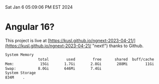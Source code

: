 Sat Jan  6 05:09:06 PM EST 2024

# Angular 16?


This project is live at [https://kusl.github.io/ngnext-2023-04-21/](https://kusl.github.io/ngnext-2023-04-21/ "next!") thanks to Github.

```bash
System Memory
               total        used        free      shared  buff/cache   available
Mem:            15Gi       1.7Gi       2.8Gi       288Mi        11Gi        13Gi
Swap:          8.0Gi       646Mi       7.4Gi
System Storage
834M	.
```
```bash
